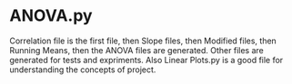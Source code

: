 # ANOVA.py
Correlation file is the first file, then Slope files, then Modified files, then Running Means, then the ANOVA files are generated. Other files are generated for tests and expriments. Also Linear Plots.py is a good file for understanding the concepts of project.
